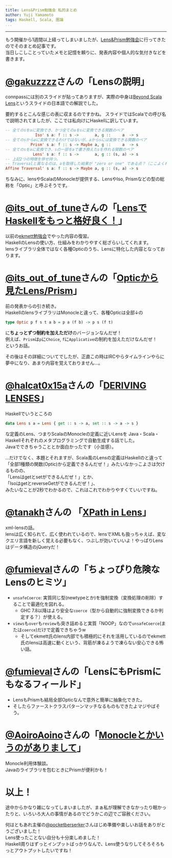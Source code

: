 ```yaml
---
title: Lens&Prism勉強会 私的まとめ
author: Yuji Yamamoto
tags: Haskell, Scala, 圏論
...
```

---

もう開催から1週間以上経ってしまいましたが、[Lens&Prism勉強会](http://connpass.com/event/13929/)に行ってきたのでそのまとめ記事です。  
当日しこしことっていたメモと記憶を頼りに、発表内容や個人的な気付きなどを書きます。

# [\@gakuzzzz](https://twitter.com/gakuzzzz)さんの「Lensの説明」

connpassには別のスライドが貼ってありますが、実際の中身は[Beyond Scala Lens](http://www.slideshare.net/JulienTruffaut/beyond-scala-lens)というスライドの日本語での解説でした。

要約するとこんな感じの表に収まるのですかね。
スライドではScalaでの呼び名で説明されてましたが、ここでは私向けにHaskellに訳しています。

```haskell
-- 全てのsをaに変換でき、かつ全てのaをsに変換できる関数のペア
             Iso' s a: f :: s ->       a, g ::     a  -> s
-- 全てのsからaに変換できるわけではないが、aからsには変換できる関数のペア
           Prism' s a: f :: s -> Maybe a, g ::     a  -> s
-- 全てのsをaに変換でき、sの一部をaで書き換えたsを作れる関数のペア
            Lens' s a: f :: s ->       a, g :: (s, a) -> s
-- 上記2つの特徴を併せ持つ。
-- Traversalと異なるのは、aを取得した結果が "zero or one" である点？（ここよくわかってない）
Affine Traversal' s a: f :: s -> Maybe a, g :: (s, a) -> s
```

ちなみに、lensやScalaのMonocleが提供する、LensやIso, Prismなどの型の総称を「Optic」と呼ぶそうです。

# [\@its_out_of_tune](http://twitter.com/its_out_of_tune)さんの「[LensでHaskellをもっと格好良く！](http://www.slideshare.net/itsoutoftunethismymusic/ekmett-17955009)」

以前の[ekmett勉強会](http://partake.in/events/1698f7f8-4151-4048-b317-03a8c3f1a7ab)でやった内容の復習。  
HaskellのLensの使い方、仕組みをわかりやすく総ざらいしてくれます。  
lensライブラリ全体ではなく各種Opticのうち、Lensに特化した内容となっております。

# [\@its_out_of_tune](http://twitter.com/its_out_of_tune)さんの「[Opticから見たLens/Prism](http://tokiwoousaka.github.io/takahashi/contents/20150530LensPrism.html)」

前の発表からの引き続き。  
HaskellのlensライブラリはMonocleと違って、各種Opticは全部↓の

```haskell
type Optic p f s t a b = p a (f b) -> p s (f t)
```

に**ちょっとずつ制約を加えただけ**のバージョンなんだぜ！  
例えば、`Prism`は`p`に`Choice`, `f`に`Applicative`の制約を加えただけなんだぜ！  
というお話。

その後はその詳細についてでしたが、正直この時はIRCやらタイムラインやらに夢中になり、あまり内容を覚えておりません...。


# [\@halcat0x15a](http://twitter.com/halcat0x15a)さんの「[DERIVING LENSES](http://halcat0x15a.github.io/slide/lens_prism/#/)」

Haskellでいうところの

```haskell
data Lens s a = Lens { get :: s -> a, set :: s -> a -> s }
```

な定義のLens、つまりScalaのMonocleの定義に近いLensを
Java・Scala・Haskellそれぞれのメタプログラミングで自動生成する話でした。  
Javaでできちゃうこととか面白かったです（小並感）。

...だけでなく、本題とそれますが、Scala風のLensの定義はHaskellのと違って
「全部1種類の関数(Optic)から定義できるんだぜ！」みたいなかっこよさは欠けるものの、  
「Lensはgetとsetができるんだぜ！」とか、  
「IsoはgetとreverseGetができるんだぜ！」、  
みたいなことが2秒でわかるので、これはこれでわかりやすくていいですね。

# [\@tanakh](https://twitter.com/tanakh)さんの 「[XPath in Lens](http://www.slideshare.net/tanakh/xpath-inlens)」

xml-lensの話。  
lensは広く知られて、広く使われているので、lensでXMLも扱っちゃえば、変なクエリ言語を新しく覚える必要もなく、つぶしが効いていいよ！やっぱりLensはデータ構造のjQueryだ！

# [\@fumieval](https://twitter.com/fumieval)さんの「ちょっぴり危険なLensのヒミツ」

- `unsafeCoerce`: 実質同じ型(newtypeとか)を強制変換（変換処理の削除）することで最適化を図れる。
    - GHC 7.8以降はより安全な`coerce`（型から自動的に強制変換できるか判定する？）が使える。
- `views`も`over`も`review`も突き詰めると実質「NOOP」なので`unsafeCoerce`(または`coerce`)だけで定義できちゃうw
    - そしてekmett氏のlens内部でも積極的にそれを活用しているのでekmett氏のlensは高速に動くという、背筋が凍るようで凍らない安心できる怖い話。

# [\@fumieval](https://twitter.com/fumieval)さんの「LensにもPrismにもなるフィールド」

- LensもPrismも結局全部Opticなんで意外と簡単に抽象化できた。
- そしたらファーストクラスパターンマッチなるものもできたよマジやばそう。

# [\@AoiroAoino](https://twitter.com/AoiroAoino)さんの「[Monocleとかいうのがありまして](http://www.slideshare.net/AoiroAoino/lens-prism-48780563)」

Monocle利用体験談。  
Javaのライブラリを包むときにPrismが便利かも！

# 以上！

途中からかなり雑になってしまいましたが、まぁ私が理解できなかったり眠かったりと、いろいろ大人の事情があるのでどうかこの辺でご容赦ください。  

何はともあれ主催の[\@pocketberserker](https://twitter.com/pocketberserker)さんはじめ準備や楽しいお話をありがとうございました！  
Lens使ったことない自分も十分楽しめました！  
Haskell周りはずっとインプットばっかりなんで、Lens使うなりしてそろそろもっとアウトプットしたいですね！
